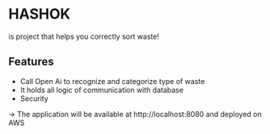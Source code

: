 # HASHOK

is project that helps you correctly sort waste!

## Features

* Call Open Ai to recognize and categorize type of waste
* It holds all logic of communication with database
* Security

-> The application will be available at http://localhost:8080 and deployed on AWS
